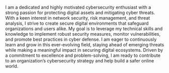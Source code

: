 I am a dedicated and highly motivated cybersecurity enthusiast with a strong passion for protecting digital assets and mitigating cyber threats. With a keen interest in network security, risk management, and threat analysis, I strive to create secure digital environments that safeguard organizations and users alike. My goal is to leverage my technical skills and knowledge to implement robust security measures, monitor vulnerabilities, and promote best practices in cyber defense. I am eager to continuously learn and grow in this ever-evolving field, staying ahead of emerging threats while making a meaningful impact in securing digital ecosystems. Driven by a commitment to excellence and problem-solving, I am ready to contribute to an organization’s cybersecurity strategy and help build a safer online world.
